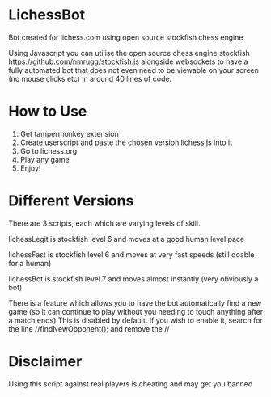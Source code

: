 # LichessBot
Bot created for lichess.com using open source stockfish chess engine

Using Javascript you can utilise the open source chess engine stockfish https://github.com/nmrugg/stockfish.js alongside websockets to have a fully automated bot that does not even need to be viewable on your screen (no mouse clicks etc) in around 40 lines of code.

# How to Use

1. Get tampermonkey extension
2. Create userscript and paste the chosen version lichess.js into it
3. Go to lichess.org
4. Play any game
5. Enjoy!

# Different Versions

There are 3 scripts, each which are varying levels of skill.

lichessLegit is stockfish level 6 and moves at a good human level pace

lichessFast is stockfish level 6 and moves at very fast speeds (still doable for a human)

lichessBot is stockfish level 7 and moves almost instantly (very obviously a bot)

There is a feature which allows you to have the bot automatically find a new game (so it can continue to play without you needing to touch anything after a match ends) This is disabled by default. If you wish to enable it, search for the line //findNewOpponent(); and remove the //

# Disclaimer
Using this script against real players is cheating and may get you banned
